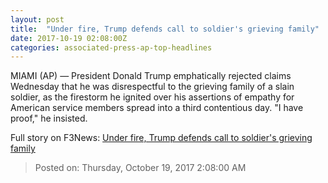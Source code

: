 ```yaml
---
layout: post
title:  "Under fire, Trump defends call to soldier's grieving family"
date: 2017-10-19 02:08:00Z
categories: associated-press-ap-top-headlines
---
```


MIAMI (AP) — President Donald Trump emphatically rejected claims Wednesday that he was disrespectful to the grieving family of a slain soldier, as the firestorm he ignited over his assertions of empathy for American service members spread into a third contentious day. "I have proof," he insisted.


Full story on F3News: [Under fire, Trump defends call to soldier's grieving family](http://www.f3nws.com/n/2ajzrC)

> Posted on: Thursday, October 19, 2017 2:08:00 AM
